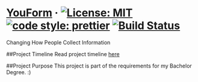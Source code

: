 # [YouForm](https://youform.herokuapp.com) &middot; [![License: MIT](https://img.shields.io/badge/License-MIT-yellow.svg)](https://opensource.org/licenses/MIT) [![code style: prettier](https://img.shields.io/badge/code_style-prettier-ff69b4.svg?style=flat-square)](https://github.com/prettier/prettier) [![Build Status](https://travis-ci.org/khmy2010/YouForm.svg?branch=master)](https://travis-ci.org/khmy2010/YouForm)

Changing How People Collect Information

##Project Timeline
Read project timeline [here](https://trello.com/b/gKFfZP6Z/building-an-mvp-youform)

##Project Purpose
This project is part of the requirements for my Bachelor Degree. :)
